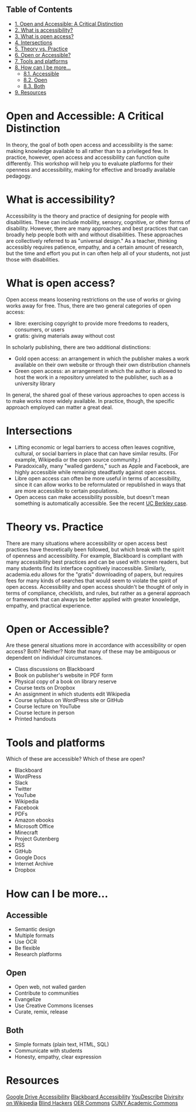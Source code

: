 <div id="table-of-contents">
<h2>Table of Contents</h2>
<div id="text-table-of-contents">
<ul>
<li><a href="#orgheadline1">1. Open and Accessible: A Critical Distinction</a></li>
<li><a href="#orgheadline2">2. What is accessibility?</a></li>
<li><a href="#orgheadline3">3. What is open access?</a></li>
<li><a href="#orgheadline4">4. Intersections</a></li>
<li><a href="#orgheadline5">5. Theory vs. Practice</a></li>
<li><a href="#orgheadline6">6. Open or Accessible?</a></li>
<li><a href="#orgheadline7">7. Tools and platforms</a></li>
<li><a href="#orgheadline11">8. How can I be more&#x2026;</a>
<ul>
<li><a href="#orgheadline8">8.1. Accessible</a></li>
<li><a href="#orgheadline9">8.2. Open</a></li>
<li><a href="#orgheadline10">8.3. Both</a></li>
</ul>
</li>
<li><a href="#orgheadline12">9. Resources</a></li>
</ul>
</div>
</div>

# Open and Accessible: A Critical Distinction<a id="orgheadline1"></a>

In theory, the goal of both open access and accessibility is the same: making knowledge available to all rather than to a privileged few. In practice, however, open access and accessibility can function quite differently. This workshop will help you to evaluate platforms for their openness and accessibility, making for effective and broadly available pedagogy.

# What is accessibility?<a id="orgheadline2"></a>

Accessibility is the theory and practice of designing for people with disabilities. These can include mobility, sensory, cognitive, or other forms of disability. However, there are many approaches and best practices that can broadly help people both with and without disabilities. These approaches are collectively referred to as "universal design." As a teacher, thinking accessibly requires patience, empathy, and a certain amount of research, but the time and effort you put in can often help all of your students, not just those with disabilities.

# What is open access?<a id="orgheadline3"></a>

Open access means loosening restrictions on the use of works or giving works away for free. Thus, there are two general categories of open access:

-   libre: exercising copyright to provide more freedoms to readers, consumers, or users
-   gratis: giving materials away without cost

In scholarly publishing, there are two additional distinctions:

-   Gold open access: an arrangement in which the publisher makes a work available on their own website or through their own distribution channels
-   Green open access: an arrangement in which the author is allowed to host the work in a repository unrelated to the publisher, such as a university library

In general, the shared goal of these various approaches to open access is to make works more widely available.
 In practice, though, the specific approach employed can matter a great deal.

# Intersections<a id="orgheadline4"></a>

-   Lifting economic or legal barriers to access often leaves cognitive, cultural, or social barriers in place that can have similar results. (For example, Wikipedia or the open source community.)
-   Paradoxically, many "walled gardens," such as Apple and Facebook, are highly accessible while remaining steadfastly against open access.
-   Libre open access can often be more useful in terms of accessibility, since it can allow works to be reformulated or republished in ways that are more accessible to certain populations.
-   Open access can make accessibility possible, but doesn't mean something is automatically accessible. See the recent [UC Berkley case](https://www.washingtonpost.com/local/education/why-uc-berkeley-is-restricting-access-to-thousands-of-online-lecture-videos/2017/03/15/074e382a-08c0-11e7-a15f-a58d4a988474_story.html).

# Theory vs. Practice<a id="orgheadline5"></a>

There are many situations where accessibility or open access best practices have theoretically been followed, but which break with the spirit of openness and accessibility. For example, Blackboard is compliant with many accessibility best practices and can be used with screen readers, but many students find its interface cognitively inaccessible. Similarly, academia.edu allows for the "gratis" downloading of papers, but requires fees for many kinds of searches that would seem to violate the spirit of open access. Accessibility and open access shouldn't be thought of only in terms of compliance, checklists, and rules, but rather as a general approach or framework that can always be better applied with greater knowledge, empathy, and practical experience.

# Open or Accessible?<a id="orgheadline6"></a>

Are these general situations more in accordance with accessibility or open access? Both? Neither? Note that many of these may be ambiguous or dependent on individual circumstances.

-   Class discussions on Blackboard
-   Book on publisher's website in PDF form
-   Physical copy of a book on library reserve
-   Course texts on Dropbox
-   An assignment in which students edit Wikipedia
-   Course syllabus on WordPress site or GitHub
-   Course lecture on YouTube
-   Course lecture in person
-   Printed handouts

# Tools and platforms<a id="orgheadline7"></a>

Which of these are accessible? Which of these are open?

-   Blackboard
-   WordPress
-   Slack
-   Twitter
-   YouTube
-   Wikipedia
-   Facebook
-   PDFs
-   Amazon ebooks
-   Microsoft Office
-   Minecraft
-   Project Gutenberg
-   RSS
-   GitHub
-   Google Docs
-   Internet Archive
-   Dropbox

# How can I be more&#x2026;<a id="orgheadline11"></a>

## Accessible<a id="orgheadline8"></a>

-   Semantic design
-   Multiple formats
-   Use OCR
-   Be flexible
-   Research platforms

## Open<a id="orgheadline9"></a>

-   Open web, not walled garden
-   Contribute to communities
-   Evangelize
-   Use Creative Commons licenses
-   Curate, remix, release

## Both<a id="orgheadline10"></a>

-   Simple formats (plain text, HTML, SQL)
-   Communicate with students
-   Honesty, empathy, clear expression

# Resources<a id="orgheadline12"></a>

[Google Drive Accessibility](https://support.google.com/drive/topic/2650510?hl=en&ref_topic=2650510&visit_id=1-636298062499400622-1312580&rd=1)
[Blackboard Accessibility](http://accessibility.colostate.edu/blackboard.cfm)
[YouDescribe](http://www.ski.org/project/youdescribe)
[Divirsity on Wikipedia](https://www.theatlantic.com/technology/archive/2013/10/90-of-wikipedias-editors-are-male-heres-what-theyre-doing-about-it/280882/)
[Blind Hackers](https://www.youtube.com/watch?v=W8_O3joo4aU)
[OER Commons](https://www.oercommons.org/)
[CUNY Academic Commons](https://commons.gc.cuny.edu/)
